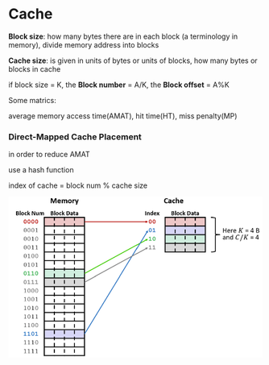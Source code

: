 # Cache

**Block size**: how many bytes there are in each block (a terminology in memory), divide memory address into blocks

**Cache size**: is given in units of bytes or units of blocks, how many bytes or blocks in cache

if block size = K, the **Block number** = A/K, the **Block offset** = A%K

Some matrics: 

average memory access time(AMAT), hit time(HT), miss penalty(MP)

### Direct-Mapped Cache Placement

in order to reduce AMAT

use a hash function

index of cache = block num % cache size

![image-20241122013553519](.\1)